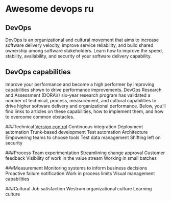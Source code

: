 # Awesome devops ru

## DevOps

DevOps is an organizational and cultural movement that aims to increase software delivery velocity, improve service reliability, and build shared ownership among software stakeholders. Learn how to improve the speed, stability, availability, and security of your software delivery capability.

## DevOps capabilities
Improve your performance and become a high performer by improving capabilities shown to drive performance improvements. DevOps Research and Assessment (DORA’s) six-year research program has validated a number of technical, process, measurement, and cultural capabilities to drive higher software delivery and organizational performance. Below, you’ll find links to articles on these capabilities, how to implement them, and how to overcome common obstacles.

###Technical
[Version control](VersionControl.md)
Continuous integration
Deployment automation
Trunk-based development
Test automation
Architecture
Empowering teams to choose tools
Test data management
Shifting left on security

###Process
Team experimentation
Streamlining change approval
Customer feedback
Visibility of work in the value stream
Working in small batches

###Measurement
Monitoring systems to inform business decisions
Proactive failure notification
Work in process limits
Visual management capabilities

###Cultural 
Job satisfaction
Westrum organizational culture
Learning culture

